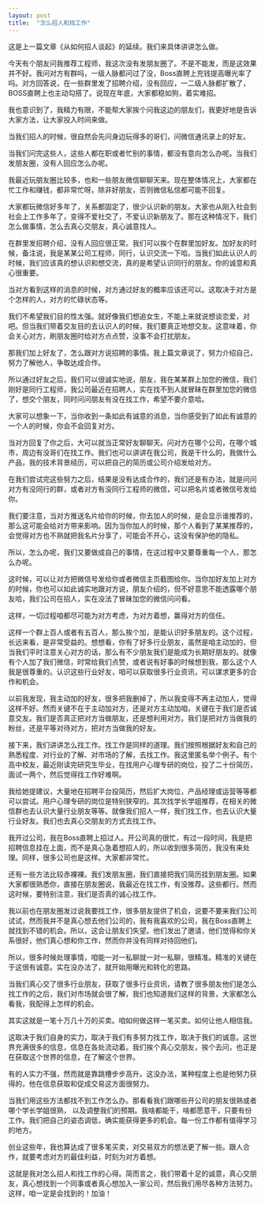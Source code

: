 ```yaml
---
layout: post
title:  "怎么招人和找工作"
---
```


这是上一篇文章《从如何招人谈起》的延续。我们来具体讲讲怎么做。

今天有个朋友问我推荐工程师，我这次没有发朋友圈了。不是不能发，而是这效果并不好。我问对方有群吗，一级人脉都问过了没，Boss直聘上充钱提高曝光率了吗。对方回答说，在一些群里发了招聘介绍，没有回应，一二级人脉都扩散了，BOSS直聘上也主动勾搭了。说现在年底，大家都稳如狗，着实难招。

我也意识到了，我精力有限，不能帮大家挨个问我这边的朋友们，我更好地是告诉大家方法，让大家投入时间来做。

当我们招人的时候，很自然会先问身边玩得多的哥们，问微信通讯录上的好友。

当我们问完这些人，这些人都在职或者忙别的事情，都没有意向怎么办呢。当我们发朋友圈，没有人回应怎么办呢。

我最近玩朋友圈比较多，也和一些朋友微信聊聊天来。现在整体情况上，大家都在忙工作和赚钱，都非常忙呀。除非好朋友，否则微信私信都可能不回复。

大家都玩微信好多年了，关系都固定了，很少认识新的朋友。大家也从刚入社会到社会上工作多年了，变得不爱社交了，不爱认识新朋友了。那在这种情况下，我们怎么做事情，怎么去真心交朋友，真心诚意找人。

在群里发招聘介绍，没有人回应很正常。我们可以挨个在群里加好友。加好友的时候，备注说，我是某某公司工程师，同行，认识交流一下哈。当我们如此认识人的时候，我们应该真的想认识和想交流，真的是希望认识同行的朋友。你的诚意和真心很重要。

当对方看到这样的消息的时候，对方通过好友的概率应该还可以。这取决于对方是个怎样的人，对方的忙碌状态等。

我们不希望我们目的性太强。就好像我们想追女生，不能上来就说想谈恋爱，对吧。但当我们带着交友目的去认识人的时候，我们要真正地想交友。这意味着，你会关心对方，刷朋友圈时给对方点点赞，没事不会打扰朋友。

那我们加上好友了，怎么跟对方说招聘的事情。我上篇文章说了，努力介绍自己，努力了解他人，争取达成合作。

所以通过好友之后，我们可以很诚实地说，朋友，我在某某群上加您的微信，我们刚好是同行工程师，我公司最近在招聘人，实在找不到人就冒昧在群里加您的微信了，想交个朋友，同时问问朋友有没在找工作，希望不要介意哈。

大家可以想象一下，当你收到一条如此有诚意的消息，当你感受到了如此有诚意的一个人的时候，你会不会回复对方。

当对方回复了你之后，大可以就当正常好友聊聊天。问对方在哪个公司，在哪个城市，周边有没哥们在找工作。我们也可以讲讲在我公司，我是干什么的，我做什么产品，我的技术背景经历，可以把自己的简历或公司介绍发给对方。

在我们尝试完这些努力之后，结果是没有达成合作的，我们还是有办法，就是问问对方有没同行的群，或者对方有没同行工程师的微信，可以把名片或者微信号发给你。

我们要注意，当对方推送名片给你的时候，你去加人的时候，是会显示谁推荐的，那么这可能会给对方带来影响。因为当你加人的时候，那个人看到了某某推荐的，会觉得对方也不熟就把我名片分享了，可能会不开心，这没有保护他的隐私。

所以，怎么办呢，我们又要做成自己的事情，在这过程中又要尊重每一个人，那怎么办呢。

这时候，可以让对方把微信号发给你或者微信主页截图给你。当你加好友加上对方的时候，你也可以如此诚实地跟对方说，朋友介绍的，但不好意思不能透露哪个朋友哈，我们公司在招人，实在没法了冒昧加您的微信问问看。

这样，一切过程咱都尽可能为对方考虑，为对方着想，赢得对方的信任。

这样一个群上百人或者有五百人，那么挨个加，是能认识好多朋友的。这个过程，长远来看，是非常受益的。想想看，你有了好多行业朋友，虽然是咱主动加的，但当我们平时注意关心对方的话，那么有不少朋友我们是能成为长期好朋友的。就像有个人加了我们微信，时常给我们点赞，或者说有好事的时候想到我，那么这个人我是很尊重的。认识这些行业好友，咱可以获取很多行业资讯，可以谋求更多的合作和机会。

以前我发现，我主动加的好友，很多把我删掉了，所以我变得不再主动加人，觉得这样不好。然而关键不在于主动加对方，还是对方主动加咱，关键在于我们是否诚意交友。我们是否真正把对方当做朋友，还是想利用对方。我们是把对方当做我的粉丝，还是平等对待对方，把对方当做我的好友。

接下来，我们讲讲怎么找工作。找工作是同样的道理。我们按照根据好友和自己的熟悉程度、对行业的了解、对市场的了解，去找工作。我这里匿名举个例子。有个高中校友，最近刚读完研究生毕业，在找用户心理专研的岗位，投了二十份简历，面试一两个，然后觉得找工作好难啊。

我给她提建议，大量地在招聘平台投简历，然后扩大岗位，产品经理或运营等等都可以尝试。用户心理专研的岗位是特别狭窄的。其次找学长学姐推荐，在相关的微信群也去认识大量行业朋友等等。就像我们招人一样，我们找工作，也去认识大量行业好友。我们也去真心交朋友的方式去找工作。

我开过公司，我在Boss直聘上招过人。开公司真的很忙，有过一段时间，我是把招聘信息挂在上面，而不是真心急着想招人的，所以收到很多简历，我没有来处理。同样，很多公司也是这样。大家都非常忙。

还有一些方法比较赤裸裸。我们发朋友圈，我们直接把我们简历挂到朋友圈。如果大家都很熟悉你，直接在朋友圈说，我最近在找工作，有没推荐。这些都行。然而这时候，要特别注意，我们是否真的诚心找工作。

我以前也在朋友圈发过说我要找工作，很多朋友提供了机会，说要不要来我们公司试试，然而我并不是真心想去他们公司的，我有我喜欢的公司，我在Boss直聘上就找到不错的机会。所以，这会让朋友们失望。他们发出了邀请，他们觉得和你关系很好，他们真心想和你工作，然而你并没有同样对待回他们。

所以，很多时候处理事情，咱能一对一私聊就一对一私聊，很精准。精准的关键在于这很有诚意。实在没办法了，就开始用曝光和转化的思路。

当我们真心交了很多行业朋友，获取了很多行业资讯，请教了很多朋友他们是怎么找工作的之后，我们对市场就会很了解，我们也知道我们这样的背景，大家都怎么看我，我配得上怎样的机会。

其实这就是一笔十万几十万的买卖。咱如何做这样一笔买卖。如何让他人相信我。

这取决于我们自身的实力，取决于我们有多努力找工作，取决于我们的诚意。这世界充满很多的信息，信息在各处流动着。我们挨个真心交朋友，挨个去问，也正是在获取这个世界的信息，在了解这个世界。

有的人实力不强，然而就是靠跳槽步步高升。这没办法，某种程度上也是他努力获得的，他在信息获取和促成交易这方面很努力。

当我们用这些方法都找不到工作怎么办。那看看我们跟哪些开公司的朋友很熟或者哪个学长学姐很熟， 以及调整我们的预期。我啥都能干，啥都愿意干，只要有份工作。我们把自己的姿态调低，确实能获得更多的机会。每一份工作都有值得学习的地方。

创业这些年，我也算达成了很多笔买卖，对交易双方的想法更了解一些。跟人合作，就要考虑对方的最佳利益，时刻为对方着想。

这就是我对怎么招人和找工作的心得。简而言之，我们带着十足的诚意，真心交朋友，真心想找到一个同事或者真心想加入一家公司，然后我们用尽各种方法努力。这样，咱一定是会找到的！加油！
